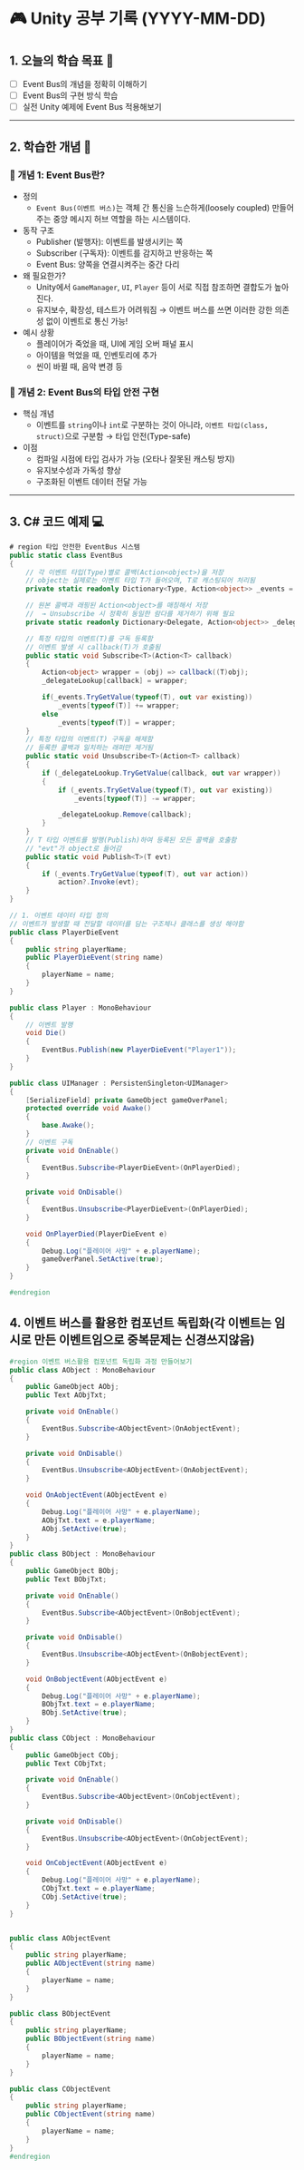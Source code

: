 # 🎮 Unity 공부 기록 (YYYY-MM-DD)

## 1. 오늘의 학습 목표 🎯
- [ ] Event Bus의 개념을 정확히 이해하기
- [ ] Event Bus의 구현 방식 학습
- [ ] 실전 Unity 예제에 Event Bus 적용해보기

---

## 2. 학습한 개념 📝
### 🔹 개념 1: Event Bus란?
- 정의
    - `Event Bus(이벤트 버스)`는 객체 간 통신을 느슨하게(loosely coupled) 만들어주는 중앙 메시지 허브 역할을 하는 시스템이다.
- 동작 구조
    - Publisher (발행자): 이벤트를 발생시키는 쪽
    - Subscriber (구독자): 이벤트를 감지하고 반응하는 쪽
    - Event Bus: 양쪽을 연결시켜주는 중간 다리
- 왜 필요한가?
    - Unity에서 `GameManager`, `UI`, `Player` 등이 서로 직접 참조하면 결합도가 높아진다.
    - 유지보수, 확장성, 테스트가 어려워짐 → 이벤트 버스를 쓰면 이러한 강한 의존성 없이 이벤트로 통신 가능!
- 예시 상황
    - 플레이어가 죽었을 때, UI에 게임 오버 패널 표시
    - 아이템을 먹었을 때, 인벤토리에 추가
    - 씬이 바뀔 때, 음악 변경 등
### 🔹 개념 2: Event Bus의 타입 안전 구현
- 핵심 개념
    - 이벤트를 `string`이나 `int`로 구분하는 것이 아니라, `이벤트 타입(class, struct)`으로 구분함 → 타입 안전(Type-safe)
- 이점
    - 컴파일 시점에 타입 검사가 가능 (오타나 잘못된 캐스팅 방지)
    - 유지보수성과 가독성 향상
    - 구조화된 이벤트 데이터 전달 가능

---

## 3. C# 코드 예제 💻
```csharp
# region 타입 안전한 EventBus 시스템
public static class EventBus
{
    // 각 이벤트 타입(Type)별로 콜백(Action<object>)을 저장
    // object는 실제로는 이벤트 타입 T가 들어오며, T로 캐스팅되어 처리됨
    private static readonly Dictionary<Type, Action<object>> _events = new();

    // 원본 콜백과 래핑된 Action<object>를 매칭해서 저장
    //  → Unsubscribe 시 정확히 동일한 람다를 제거하기 위해 필요
    private static readonly Dictionary<Delegate, Action<object>> _delegateLookup = new();

    // 특정 타입의 이벤트(T)를 구독 등록함
    // 이벤트 발생 시 callback(T)가 호출됨
    public static void Subscribe<T>(Action<T> callback)
    {
        Action<object> wrapper = (obj) => callback((T)obj);
        _delegateLookup[callback] = wrapper;

        if(_events.TryGetValue(typeof(T), out var existing))
            _events[typeof(T)] += wrapper;
        else
            _events[typeof(T)] = wrapper;
    }
    // 특정 타입의 이벤트(T) 구독을 해제함
    // 등록한 콜백과 일치하는 래퍼만 제거됨
    public static void Unsubscribe<T>(Action<T> callback)
    {
        if (_delegateLookup.TryGetValue(callback, out var wrapper))
        {
            if (_events.TryGetValue(typeof(T), out var existing))
                _events[typeof(T)] -= wrapper;

            _delegateLookup.Remove(callback);
        }
    }
    // T 타입 이벤트를 발행(Publish)하여 등록된 모든 콜백을 호출함
    // "evt"가 object로 들어감
    public static void Publish<T>(T evt)
    {
        if (_events.TryGetValue(typeof(T), out var action))
            action?.Invoke(evt);
    }
}

// 1. 이벤트 데이터 타입 정의
// 이벤트가 발생할 때 전달할 데이터를 담는 구조체나 클래스를 생성 해야함
public class PlayerDieEvent
{
    public string playerName;
    public PlayerDieEvent(string name)
    {
        playerName = name;
    }
}

public class Player : MonoBehaviour 
{
    // 이벤트 발행
    void Die()
    {
        EventBus.Publish(new PlayerDieEvent("Player1"));
    }
}

public class UIManager : PersistenSingleton<UIManager> 
{
    [SerializeField] private GameObject gameOverPanel;
    protected override void Awake()
    {
        base.Awake();
    }
    // 이벤트 구독
    private void OnEnable()
    {
        EventBus.Subscribe<PlayerDieEvent>(OnPlayerDied);
    }

    private void OnDisable()
    {
        EventBus.Unsubscribe<PlayerDieEvent>(OnPlayerDied);
    }

    void OnPlayerDied(PlayerDieEvent e)
    {
        Debug.Log("플레이어 사망" + e.playerName);
        gameOverPanel.SetActive(true);
    }
}

#endregion
```

## 4. 이벤트 버스를 활용한 컴포넌트 독립화(각 이벤트는 임시로 만든 이벤트임으로 중복문제는 신경쓰지않음)
```csharp
#region 이벤트 버스활용 컴포넌트 독립화 과정 만들어보기
public class AObject : MonoBehaviour
{
    public GameObject AObj;
    public Text AObjTxt;

    private void OnEnable()
    {
        EventBus.Subscribe<AObjectEvent>(OnAobjectEvent);
    }

    private void OnDisable()
    {
        EventBus.Unsubscribe<AObjectEvent>(OnAobjectEvent);
    }

    void OnAobjectEvent(AObjectEvent e)
    {
        Debug.Log("플레이어 사망" + e.playerName);
        AObjTxt.text = e.playerName;
        AObj.SetActive(true);
    }
}
public class BObject : MonoBehaviour
{
    public GameObject BObj;
    public Text BObjTxt;

    private void OnEnable()
    {
        EventBus.Subscribe<AObjectEvent>(OnBobjectEvent);
    }

    private void OnDisable()
    {
        EventBus.Unsubscribe<AObjectEvent>(OnBobjectEvent);
    }

    void OnBobjectEvent(AObjectEvent e)
    {
        Debug.Log("플레이어 사망" + e.playerName);
        BObjTxt.text = e.playerName;
        BObj.SetActive(true);
    }
}
public class CObject : MonoBehaviour 
{
    public GameObject CObj;
    public Text CObjTxt;

    private void OnEnable()
    {
        EventBus.Subscribe<AObjectEvent>(OnCobjectEvent);
    }

    private void OnDisable()
    {
        EventBus.Unsubscribe<AObjectEvent>(OnCobjectEvent);
    }

    void OnCobjectEvent(AObjectEvent e)
    {
        Debug.Log("플레이어 사망" + e.playerName);
        CObjTxt.text = e.playerName;
        CObj.SetActive(true);
    }
}


public class AObjectEvent
{
    public string playerName;
    public AObjectEvent(string name)
    {
        playerName = name;
    }
}

public class BObjectEvent
{
    public string playerName;
    public BObjectEvent(string name)
    {
        playerName = name;
    }
}

public class CObjectEvent
{
    public string playerName;
    public CObjectEvent(string name)
    {
        playerName = name;
    }
}
#endregion
```
